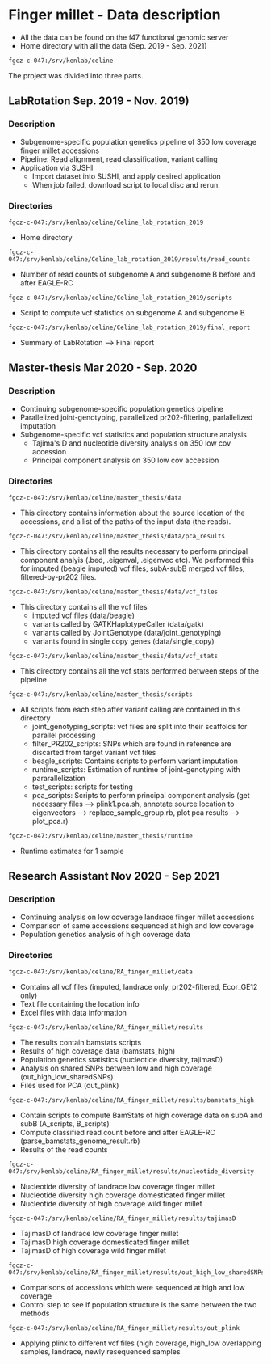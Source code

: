 # Finger millet - Data description 
- All the data can be found on the f47 functional genomic server
- Home directory with all the data (Sep. 2019 - Sep. 2021) 
```
fgcz-c-047:/srv/kenlab/celine
```
The project was divided into three parts. 

## LabRotation Sep. 2019 - Nov. 2019)
### Description
- Subgenome-specific population genetics pipeline of 350 low coverage finger millet accessions
- Pipeline: Read alignment, read classification, variant calling
- Application via SUSHI
	- Import dataset into SUSHI, and apply desired application
	- When job failed, download script to local disc and rerun.

### Directories
```
fgcz-c-047:/srv/kenlab/celine/Celine_lab_rotation_2019
```
- Home directory
```
fgcz-c-047:/srv/kenlab/celine/Celine_lab_rotation_2019/results/read_counts
```
- Number of read counts of subgenome A and subgenome B before and after EAGLE-RC
```
fgcz-c-047:/srv/kenlab/celine/Celine_lab_rotation_2019/scripts
```
- Script to compute vcf statistics on subgenome A and subgenome B
```
fgcz-c-047:/srv/kenlab/celine/Celine_lab_rotation_2019/final_report
```
- Summary of LabRotation --> Final report


## Master-thesis Mar 2020 - Sep. 2020 
### Description
- Continuing subgenome-specific population genetics pipeline
- Parallelized joint-genotyping, parallelized pr202-filtering, parlallelized imputation
- Subgenome-specific vcf statistics and population structure analysis
	- Tajima's D and nucleotide diversity analysis on 350 low cov accession
	- Principal component analysis on 350 low cov accession 
### Directories
```
fgcz-c-047:/srv/kenlab/celine/master_thesis/data 
```
- This directory contains information about the source location of the accessions, and a list of the paths of the input data (the reads).
```
fgcz-c-047:/srv/kenlab/celine/master_thesis/data/pca_results
```
- This directory contains all the results necessary to perform principal component analyis (.bed, .eigenval, .eigenvec etc). We performed this for imputed (beagle imputed) vcf files, subA-subB merged vcf files, filtered-by-pr202 files.
```
fgcz-c-047:/srv/kenlab/celine/master_thesis/data/vcf_files
```
- This directory contains all the vcf files 
	- imputed vcf files (data/beagle)
	- variants called by GATKHaplotypeCaller (data/gatk)
	- variants called by JointGenotype (data/joint_genotyping)
	- variants found in single copy genes (data/single_copy)
```
fgcz-c-047:/srv/kenlab/celine/master_thesis/data/vcf_stats
```
- This directory contains all the vcf stats performed between steps of the pipeline

```     
fgcz-c-047:/srv/kenlab/celine/master_thesis/scripts
```
- All scripts from each step after variant calling are contained in this directory
	- joint_genotyping_scripts: vcf files are split into their scaffolds for parallel processing
	- filter_PR202_scripts: SNPs which are found in reference are discarted from target variant vcf files
	- beagle_scripts: Contains scripts to perform variant imputation
	- runtime_scripts: Estimation of runtime of joint-genotyping with pararallelization
	- test_scripts: scripts for testing
	- pca_scripts: Scripts to perform principal component analysis (get necessary files --> plink1.pca.sh, annotate source location to eigenvectors --> replace_sample_group.rb, plot pca results --> plot_pca.r)

```
fgcz-c-047:/srv/kenlab/celine/master_thesis/runtime
```
- Runtime estimates for 1 sample

## Research Assistant Nov 2020 - Sep 2021
### Description   
- Continuing analysis on low coverage landrace finger millet accessions
- Comparison of same accessions sequenced at high and low coverage
- Population genetics analysis of high coverage data  
### Directories
```
fgcz-c-047:/srv/kenlab/celine/RA_finger_millet/data
```
- Contains all vcf files (imputed, landrace only, pr202-filtered, Ecor_GE12 only) 
- Text file containing the location info
- Excel files with data information  

```
fgcz-c-047:/srv/kenlab/celine/RA_finger_millet/results
```
- The results contain bamstats scripts 
- Results of high coverage data (bamstats_high)
- Population genetics statistics (nucleotide diversity, tajimasD)
- Analysis on shared SNPs between low and high coverage (out_high_low_sharedSNPs)
- Files used for PCA (out_plink) 
```
fgcz-c-047:/srv/kenlab/celine/RA_finger_millet/results/bamstats_high
```
- Contain scripts to compute BamStats of high coverage data on subA and subB (A_scripts, B_scripts)
- Compute classified read count before and after EAGLE-RC (parse_bamstats_genome_result.rb) 
- Results of the read counts

```
fgcz-c-047:/srv/kenlab/celine/RA_finger_millet/results/nucleotide_diversity 
```  
- Nucleotide diversity of landrace low coverage finger millet
- Nucleotide diversity high coverage domesticated finger millet
- Nucleotide diversity of high coverage wild finger millet 

```
fgcz-c-047:/srv/kenlab/celine/RA_finger_millet/results/tajimasD 
```
- TajimasD of landrace low coverage finger millet 
- TajimasD high coverage domesticated finger millet 
- TajimasD of high coverage wild finger millet

```
fgcz-c-047:/srv/kenlab/celine/RA_finger_millet/results/out_high_low_sharedSNPs
```
- Comparisons of accessions which were sequenced at high and low coverage
- Control step to see if population structure is the same between the two methods

```
fgcz-c-047:/srv/kenlab/celine/RA_finger_millet/results/out_plink
```
- Applying plink to different vcf files (high coverage, high_low overlapping samples, landrace, newly resequenced samples 
